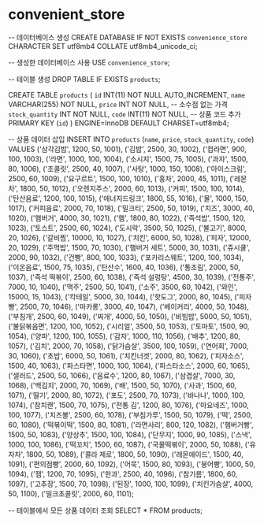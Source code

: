 # convenient_store

-- 데이터베이스 생성
CREATE DATABASE IF NOT EXISTS `convenience_store` CHARACTER SET utf8mb4 COLLATE utf8mb4_unicode_ci;

-- 생성한 데이터베이스 사용
USE `convenience_store`;

-- 테이블 생성
DROP TABLE IF EXISTS `products`;

CREATE TABLE `products` (
  `id` INT(11) NOT NULL AUTO_INCREMENT,
  `name` VARCHAR(255) NOT NULL,
  `price` INT NOT NULL, -- 소수점 없는 가격
  `stock_quantity` INT NOT NULL,
  `code` INT(11) NOT NULL, -- 상품 코드 추가
  PRIMARY KEY (`id`)
) ENGINE=InnoDB DEFAULT CHARSET=utf8mb4;

-- 상품 데이터 삽입
INSERT INTO `products` (`name`, `price`, `stock_quantity`, `code`) VALUES
('삼각김밥', 1200, 50, 1001),
('김밥', 2500, 30, 1002),
('컵라면', 900, 100, 1003),
('라면', 1000, 100, 1004),
('소시지', 1500, 75, 1005),
('과자', 1500, 80, 1006),
('초콜릿', 2500, 40, 1007),
('사탕', 1000, 150, 1008),
('아이스크림', 2500, 60, 1009),
('요구르트', 1500, 100, 1010),
('홍차', 2000, 45, 1011),
('레몬차', 1800, 50, 1012),
('오렌지주스', 2000, 60, 1013),
('커피', 1500, 100, 1014),
('탄산음료', 1200, 100, 1015),
('에너지드링크', 1800, 55, 1016),
('물', 1000, 150, 1017),
('커피음료', 2000, 70, 1018),
('밀크티', 2500, 50, 1019),
('치즈', 3000, 40, 1020),
('햄버거', 4000, 30, 1021),
('햄', 1800, 80, 1022),
('즉석밥', 1500, 120, 1023),
('토스트', 2500, 60, 1024),
('도시락', 3500, 50, 1025),
('불고기', 8000, 20, 1026),
('갈비찜', 10000, 10, 1027),
('치킨', 6000, 50, 1028),
('피자', 12000, 20, 1029),
('주먹밥', 1500, 70, 1030),
('햄버거 세트', 5000, 30, 1031),
('쥬시쿨', 2000, 90, 1032),
('건빵', 800, 100, 1033),
('포카리스웨트', 1200, 100, 1034),
('이온음료', 1500, 75, 1035),
('탄산수', 1600, 40, 1036),
('통조림', 2000, 50, 1037),
('즉석 떡볶이', 2500, 60, 1038),
('즉석 설렁탕', 4500, 30, 1039),
('전통주', 7000, 10, 1040),
('맥주', 2500, 50, 1041),
('소주', 3500, 60, 1042),
('와인', 15000, 15, 1043),
('칵테일', 5000, 30, 1044),
('핫도그', 2000, 80, 1045),
('피자빵', 2500, 70, 1046),
('마카롱', 3000, 40, 1047),
('베이커리', 4000, 50, 1048),
('부침개', 2500, 60, 1049),
('찌개', 4000, 50, 1050),
('비빔밥', 5000, 50, 1051),
('불닭볶음면', 1200, 100, 1052),
('시리얼', 3500, 50, 1053),
('토마토', 1500, 90, 1054),
('양파', 1200, 100, 1055),
('감자', 1000, 110, 1056),
('배추', 1200, 80, 1057),
('김치', 2000, 70, 1058),
('닭가슴살', 3500, 100, 1059),
('연어회', 7000, 30, 1060),
('초밥', 6000, 50, 1061),
('치킨너겟', 2000, 80, 1062),
('피자소스', 1500, 40, 1063),
('파스타면', 1000, 100, 1064),
('파스타소스', 2000, 60, 1065),
('샐러드', 2500, 50, 1066),
('음료수', 1200, 80, 1067),
('삼겹살', 7000, 30, 1068),
('백김치', 2000, 70, 1069),
('배', 1500, 50, 1070),
('사과', 1500, 60, 1071),
('딸기', 2000, 80, 1072),
('포도', 2500, 70, 1073),
('바나나', 1000, 100, 1074),
('참치캔', 1500, 70, 1075),
('전통 김', 1200, 80, 1076),
('마요네즈', 1000, 100, 1077),
('치즈볼', 2500, 60, 1078),
('부침가루', 1500, 50, 1079),
('떡', 2500, 60, 1080),
('떡볶이떡', 1500, 80, 1081),
('라면사리', 800, 120, 1082),
('햄버거빵', 1500, 50, 1083),
('양상추', 1500, 100, 1084),
('단무지', 1000, 90, 1085),
('스낵', 1000, 100, 1086),
('떡꼬치', 1500, 60, 1087),
('국물떡볶이', 2000, 50, 1088),
('유자차', 1800, 50, 1089),
('콜라 제로', 1800, 50, 1090),
('레몬에이드', 1500, 40, 1091),
('편의점빵', 2000, 60, 1092),
('어묵', 1500, 80, 1093),
('붕어빵', 1000, 50, 1094),
('잼', 1200, 70, 1095),
('한과', 2500, 40, 1096),
('참기름', 1800, 60, 1097),
('고추장', 1500, 70, 1098),
('된장', 1000, 100, 1099),
('치킨가슴살', 4000, 50, 1100),
('밀크초콜릿', 2000, 60, 1101);

-- 테이블에서 모든 상품 데이터 조회
SELECT * FROM products;
